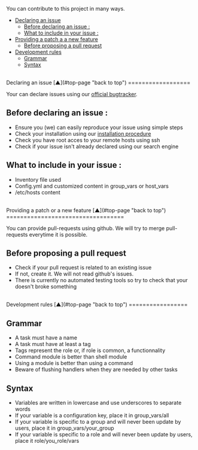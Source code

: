 <a name="top-page"></a>

You can contribute to this project in many ways.

<!-- START doctoc generated TOC please keep comment here to allow auto update -->
<!-- DON'T EDIT THIS SECTION, INSTEAD RE-RUN doctoc TO UPDATE -->

- [Declaring an issue](#declaring-an-issue)
  - [Before declaring an issue :](#before-declaring-an-issue)
  - [What to include in your issue :](#what-to-include-in-your-issue)
- [Providing a patch a a new feature](#providing-a-patch-or-a-new-feature)
  - [Before proposing a pull request](#before-proposing-a-pull-request)
- [Development rules](#development-rules)
  - [Grammar](#grammar)
  - [Syntax](#syntax)

<!-- END doctoc generated TOC please keep comment here to allow auto update -->

<a name="declaring-an-issue"></a>

<br>
Declaring an issue  [&#x25B2;](#top-page "back to top")
==================

Your can declare issues using our [official bugtracker].

<a name="before-declaring-an-issue"></a>

Before declaring an issue :
---------------------------

 * Ensure you (we) can easily reproduce your issue using simple steps
 * Check your installation using our [installation procedure]
 * Check you have root acces to your remote hosts using ssh
 * Check if your issue isn't already declared using our search engine

<a name="what-to-include-in-your-issue"></a>

What to include in your issue :
-------------------------------

 * Inventory file used
 * Config.yml and customized content in group_vars or host_vars
 * /etc/hosts content

<a name="providing-a-patch-or-a-new-feature"></a>

<br>
Providing a patch or a new feature  [&#x25B2;](#top-page "back to top")
==================================

You can provide pull-requests using github.
We will try to merge pull-requests everytime it is possible.

<a name="before-proposing-a-pull-request"></a>

Before proposing a pull request
-------------------------------

 * Check if your pull request is related to an existing issue
 * If not, create it. We will not read github's issues.
 * There is currently no automated testing tools so try to check that your doesn't broke something

<a name="development-rules"></a>

<br>
Development rules  [&#x25B2;](#top-page "back to top")
=================

<a name="grammar"></a>

Grammar
-------

* A task must have a name
* A task must have at least a tag
* Tags represent the role or, if role is common, a functionnality
* Command module is better than shell module
* Using a module is better than using a command
* Beware of flushing handlers when they are needed by other tasks

<a name="syntax"></a>

Syntax
------

* Variables are written in lowercase and use underscores to separate words
* If your variable is a configuration key, place it in group_vars/all
* If your variable is specific to a group and will never been update by users, place it in group_vars/your_group
* If your variable is specific to a role and will never been update by users, place it role/you_role/vars

[official bugtracker]: http://ci-obm.linagora.com/jira/browse/DEPLOY "OBM-Deploy offcial Jira bugtracker"
[installation procedure]: install.md "OBM-Deploy installation procedure"


